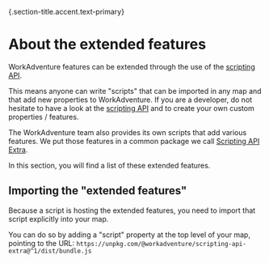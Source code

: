 {.section-title.accent.text-primary}
# About the extended features

WorkAdventure features can be extended through the use of the [scripting API](https://workadventu.re/map-building/scripting).

This means anyone can write "scripts" that can be imported in any map and that add new properties to WorkAdventure.
If you are a developer, do not hesitate to have a look at the [scripting API](https://workadventu.re/map-building/scripting)
and to create your own custom properties / features.

The WorkAdventure team also provides its own scripts that add various features. We put those features
in a common package we call [Scripting API Extra](https://github.com/workadventure/scripting-api-extra).

In this section, you will find a list of these extended features.

## Importing the "extended features"

Because a script is hosting the extended features, you need to import that script explicitly into your map.

You can do so by adding a "script" property at the top level of your map, pointing to the URL:
`https://unpkg.com/@workadventure/scripting-api-extra@^1/dist/bundle.js`

